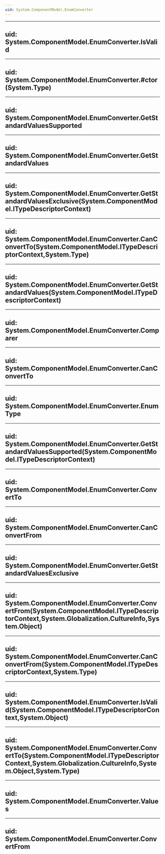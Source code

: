 ```yaml
---
uid: System.ComponentModel.EnumConverter
---
```


---
uid: System.ComponentModel.EnumConverter.IsValid
---

---
uid: System.ComponentModel.EnumConverter.#ctor(System.Type)
---

---
uid: System.ComponentModel.EnumConverter.GetStandardValuesSupported
---

---
uid: System.ComponentModel.EnumConverter.GetStandardValues
---

---
uid: System.ComponentModel.EnumConverter.GetStandardValuesExclusive(System.ComponentModel.ITypeDescriptorContext)
---

---
uid: System.ComponentModel.EnumConverter.CanConvertTo(System.ComponentModel.ITypeDescriptorContext,System.Type)
---

---
uid: System.ComponentModel.EnumConverter.GetStandardValues(System.ComponentModel.ITypeDescriptorContext)
---

---
uid: System.ComponentModel.EnumConverter.Comparer
---

---
uid: System.ComponentModel.EnumConverter.CanConvertTo
---

---
uid: System.ComponentModel.EnumConverter.EnumType
---

---
uid: System.ComponentModel.EnumConverter.GetStandardValuesSupported(System.ComponentModel.ITypeDescriptorContext)
---

---
uid: System.ComponentModel.EnumConverter.ConvertTo
---

---
uid: System.ComponentModel.EnumConverter.CanConvertFrom
---

---
uid: System.ComponentModel.EnumConverter.GetStandardValuesExclusive
---

---
uid: System.ComponentModel.EnumConverter.ConvertFrom(System.ComponentModel.ITypeDescriptorContext,System.Globalization.CultureInfo,System.Object)
---

---
uid: System.ComponentModel.EnumConverter.CanConvertFrom(System.ComponentModel.ITypeDescriptorContext,System.Type)
---

---
uid: System.ComponentModel.EnumConverter.IsValid(System.ComponentModel.ITypeDescriptorContext,System.Object)
---

---
uid: System.ComponentModel.EnumConverter.ConvertTo(System.ComponentModel.ITypeDescriptorContext,System.Globalization.CultureInfo,System.Object,System.Type)
---

---
uid: System.ComponentModel.EnumConverter.Values
---

---
uid: System.ComponentModel.EnumConverter.ConvertFrom
---
